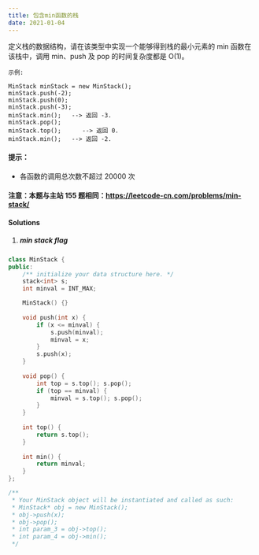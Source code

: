 ```yaml
---
title: 包含min函数的栈
date: 2021-01-04
---
```

定义栈的数据结构，请在该类型中实现一个能够得到栈的最小元素的 min 函数在该栈中，调用 min、push 及 pop 的时间复杂度都是 O(1)。

 

```
示例:

MinStack minStack = new MinStack();
minStack.push(-2);
minStack.push(0);
minStack.push(-3);
minStack.min();   --> 返回 -3.
minStack.pop();
minStack.top();      --> 返回 0.
minStack.min();   --> 返回 -2.
```

 

#### 提示：

-    各函数的调用总次数不超过 20000 次

 

#### 注意：本题与主站 155 题相同：https://leetcode-cn.com/problems/min-stack/


#### Solutions

1. ##### min stack flag

```cpp
class MinStack {
public:
    /** initialize your data structure here. */
    stack<int> s;
    int minval = INT_MAX;

    MinStack() {}
    
    void push(int x) {
        if (x <= minval) {
            s.push(minval);
            minval = x;
        }
        s.push(x);
    }
    
    void pop() {
        int top = s.top(); s.pop();
        if (top == minval) {
            minval = s.top(); s.pop();
        }
    }
    
    int top() {
        return s.top();
    }
    
    int min() {
        return minval;
    }
};

/**
 * Your MinStack object will be instantiated and called as such:
 * MinStack* obj = new MinStack();
 * obj->push(x);
 * obj->pop();
 * int param_3 = obj->top();
 * int param_4 = obj->min();
 */
```